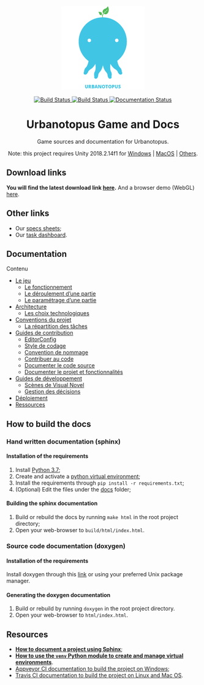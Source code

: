 <div align='center'>
<p>
  <a href='https://urbanotopus.readthedocs.io/'>
    <img alt='logo' src='docs/sphinx_static/images/octopus.png'/>
  </a>
</p>

<a href='https://travis-ci.org/Urbanotopus/urbanotopus'>
  <img src='https://travis-ci.org/Urbanotopus/urbanotopus.svg?branch=master' alt='Build Status'>
</a>

<a href='https://ci.appveyor.com/project/NyanKiyoshi/urbanotopus/branch/master'>
  <img src='https://ci.appveyor.com/api/projects/status/04qqvhasq5c0hpth?svg=true' alt='Build Status'>
</a>

<a href='https://urbanotopus.readthedocs.io/en/latest/?badge=latest'>
  <img src='https://readthedocs.org/projects/urbanotopus/badge/?version=latest' alt='Documentation Status' />
</a>

<h1>Urbanotopus Game and Docs</h1>
  <p>Game sources and documentation for Urbanotopus.</p>
  <p>Note: this project requires Unity 2018.2.14f1 
for <a href='https://netstorage.unity3d.com/unity/3262fb3b0716/UnityDownloadAssistant-2018.2.14f1.exe'>Windows</a> 
| <a href='https://netstorage.unity3d.com/unity/3262fb3b0716/UnityDownloadAssistant-2018.2.14f1.dmg'>MacOS</a>
| <a href='https://unity.com/'>Others</a>.
</div>

## Download links
**You will find the latest download link [here](https://github.com/Urbanotopus/urbanotopus/releases).**
And a browser demo (WebGL) <a href='https://urbanotopus.github.io/urbanotopus/'>here</a>.

## Other links
- Our [specs sheets](https://docs.google.com/document/d/1UJg4NzmXjWdLV1RQkpC4ds9JVwjxbo_du1KpwaHBMdI/edit?usp=sharing);
- Our [task dashboard](https://docs.google.com/spreadsheets/d/1ssWvanr6t2i7n3NQZzfvbAibnp2f_unJ5_dDhjydA1w/edit?usp=sharing).

## Documentation
<!-- Begin TOC --><div class="toctree-wrapper compound">
<p class="caption"><span class="caption-text">Contenu</span></p>
<ul>
<li class="toctree-l1"><a class="reference internal" href="https://urbanotopus.readthedocs.io/en/latest/introduction.html">Le jeu</a><ul>
<li class="toctree-l2"><a class="reference internal" href="https://urbanotopus.readthedocs.io/en/latest/introduction.html#le-fonctionnement">Le fonctionnement</a></li>
<li class="toctree-l2"><a class="reference internal" href="https://urbanotopus.readthedocs.io/en/latest/introduction.html#le-deroulement-dune-partie">Le déroulement d’une partie</a></li>
<li class="toctree-l2"><a class="reference internal" href="https://urbanotopus.readthedocs.io/en/latest/introduction.html#le-parametrage-dune-partie">Le paramétrage d’une partie</a></li>
</ul>
</li>
<li class="toctree-l1"><a class="reference internal" href="https://urbanotopus.readthedocs.io/en/latest/architecture.html">Architecture</a><ul>
<li class="toctree-l2"><a class="reference internal" href="https://urbanotopus.readthedocs.io/en/latest/architecture.html#les-choix-technologiques">Les choix technologiques</a></li>
</ul>
</li>
<li class="toctree-l1"><a class="reference internal" href="https://urbanotopus.readthedocs.io/en/latest/conventions.html">Conventions du projet</a><ul>
<li class="toctree-l2"><a class="reference internal" href="https://urbanotopus.readthedocs.io/en/latest/conventions/task-distribution.html">La répartition des tâches</a></li>
</ul>
</li>
<li class="toctree-l1"><a class="reference internal" href="https://urbanotopus.readthedocs.io/en/latest/contributing.html">Guides de contribution</a><ul>
<li class="toctree-l2"><a class="reference internal" href="https://urbanotopus.readthedocs.io/en/latest/contributing/editorconfig.html">EditorConfig</a></li>
<li class="toctree-l2"><a class="reference internal" href="https://urbanotopus.readthedocs.io/en/latest/contributing/coding-style.html">Style de codage</a></li>
<li class="toctree-l2"><a class="reference internal" href="https://urbanotopus.readthedocs.io/en/latest/contributing/naming.html">Convention de nommage</a></li>
<li class="toctree-l2"><a class="reference internal" href="https://urbanotopus.readthedocs.io/en/latest/contributing/contribute-source-code.html">Contribuer au code</a></li>
<li class="toctree-l2"><a class="reference internal" href="https://urbanotopus.readthedocs.io/en/latest/contributing/documenting-source-code.html">Documenter le code source</a></li>
<li class="toctree-l2"><a class="reference internal" href="https://urbanotopus.readthedocs.io/en/latest/contributing/documenting-project.html">Documenter le projet et fonctionnalités</a></li>
</ul>
</li>
<li class="toctree-l1"><a class="reference internal" href="https://urbanotopus.readthedocs.io/en/latest/development_guides.html">Guides de développement</a><ul>
<li class="toctree-l2"><a class="reference internal" href="https://urbanotopus.readthedocs.io/en/latest/development_guides/visual-novel-scenes.html">Scènes de Visual Novel</a></li>
<li class="toctree-l2"><a class="reference internal" href="https://urbanotopus.readthedocs.io/en/latest/development_guides/choice-management.html">Gestion des décisions</a></li>
</ul>
</li>
<li class="toctree-l1"><a class="reference internal" href="https://urbanotopus.readthedocs.io/en/latest/deployment.html">Déploiement</a></li>
<li class="toctree-l1"><a class="reference internal" href="https://urbanotopus.readthedocs.io/en/latest/resources.html">Ressources</a></li>
</ul>
</div><!-- End TOC -->


## How to build the docs
### Hand written documentation (sphinx)
#### Installation of the requirements
1. Install [Python 3.7](https://www.python.org/downloads/release/python-337/);
1. Create and activate a [python virtual environment](https://docs.python.org/3/library/venv.html);
1. Install the requirements through `pip install -r requirements.txt`;
1. (Optional) Edit the files under the [docs](docs/) folder;

#### Building the sphinx documentation
1. Build or rebuild the docs by running `make html` in the root project directory;
1. Open your web-browser to `build/html/index.html`.

### Source code documentation (doxygen)
#### Installation of the requirements
Install doxygen through this [link](http://www.stack.nl/~dimitri/doxygen/download.html)
or using your preferred Unix package manager.

#### Generating the doxygen documentation
1. Build or rebuild by running `doxygen` in the root project directory.
1. Open your web-browser to `html/index.html`.

## Resources
- [**How to document a project using Sphinx**](https://pythonhosted.org/an_example_pypi_project/sphinx.html#restructured-text-rest-resources);
- [**How to use the `venv` Python module to create and manage virtual environments**](https://docs.python.org/3/library/venv.html).
- [Appveyor CI documentation to build the project on Windows](https://www.appveyor.com/docs/);
- [Travis CI documentation to build the project on Linux and Mac OS](https://docs.travis-ci.com/).
